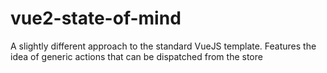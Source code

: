 # vue2-state-of-mind
A slightly different approach to the standard VueJS template. Features the idea of generic actions that can be dispatched from the store
